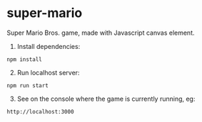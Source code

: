 # super-mario
Super Mario Bros. game, made with Javascript canvas element.

1. Install dependencies: 
```console
npm install
```

2. Run localhost server:
```console
npm run start
```

3. See on the console where the game is currently running, eg:
```
http://localhost:3000
```

